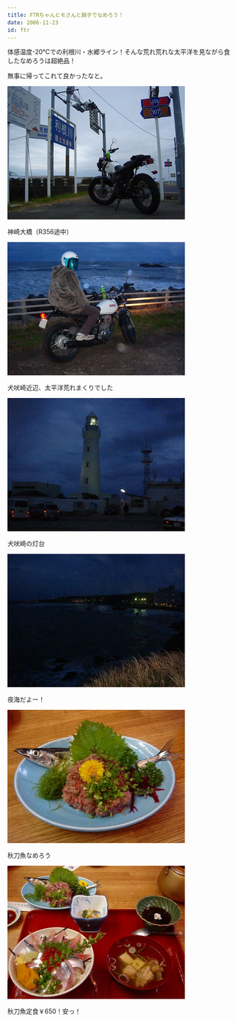 ```yaml
---
title: FTRちゃんとモさんと銚子でなめろう！
date: 2006-11-23
id: ftr
---
```



<p class="sentence">体感温度-20℃での利根川・水郷ライン！そんな荒れ荒れな太平洋を見ながら食したなめろうは超絶品！</p>
<p class="sentence spacing10">無事に帰ってこれて良かったなと。</p>
<div class="center spacing"><img src="/photo/diary/2006.11.23_1.jpg" alt=""></div>
<p class="sentence spacing10">神崎大橋（R356途中）</p>
<div class="center spacing"><img src="/photo/diary/2006.11.23_2.jpg" alt=""></div>
<p class="sentence spacing10">犬吠崎近辺、太平洋荒れまくりでした</p>
<div class="center spacing"><img src="/photo/diary/2006.11.23_3.jpg" alt=""></div>
<p class="sentence spacing10">犬吠崎の灯台</p>
<div class="center spacing"><img src="/photo/diary/2006.11.23_4.jpg" alt=""></div>
<p class="sentence spacing10">夜海だよー！</p>
<div class="center spacing"><img src="/photo/diary/2006.11.23_5.jpg" alt=""></div>
<p class="sentence spacing10">秋刀魚なめろう</p>
<div class="center spacing"><img src="/photo/diary/2006.11.23_6.jpg" alt=""></div>
<p class="sentence">秋刀魚定食￥650！安っ！</p>
